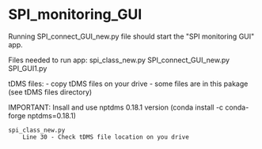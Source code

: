 # SPI_monitoring_GUI

Running SPI_connect_GUI_new.py file should start the "SPI monitoring GUI" app.

Files needed to run app:
	spi_class_new.py
	SPI_connect_GUI_new.py
	SPI_GUI1.py
	

tDMS files:
	- copy tDMS files on your drive
	- some files are in this pakage (see tDMS files directory)


IMPORTANT:
	Insall and use nptdms 0.18.1 version (conda install -c conda-forge nptdms=0.18.1)

	spi_class_new.py
		Line 30 - Check tDMS file location on you drive
    		
